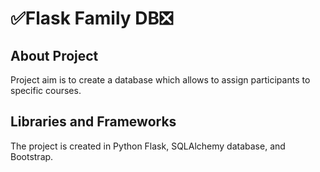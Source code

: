 # :white_check_mark:Flask Family DB:negative_squared_cross_mark:

## About Project
Project aim is to create a database which allows to assign participants to specific courses.

## Libraries and Frameworks
The project is created in Python Flask, SQLAlchemy database, and Bootstrap.


